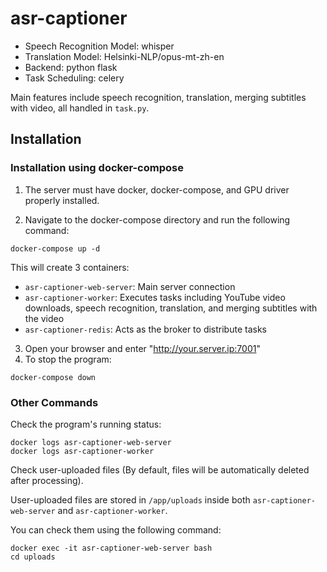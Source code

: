 # asr-captioner

- Speech Recognition Model: whisper
- Translation Model: Helsinki-NLP/opus-mt-zh-en
- Backend: python flask
- Task Scheduling: celery

Main features include speech recognition, translation, merging subtitles with video, all handled in `task.py`.

## Installation
### Installation using docker-compose
1. The server must have docker, docker-compose, and GPU driver properly installed.

2. Navigate to the docker-compose directory and run the following command:
```
docker-compose up -d
```
  This will create 3 containers:
  - `asr-captioner-web-server`: Main server connection
  - `asr-captioner-worker`: Executes tasks including YouTube video downloads, speech recognition, translation, and merging subtitles with the video
  - `asr-captioner-redis`: Acts as the broker to distribute tasks

3. Open your browser and enter "http://your.server.ip:7001"
4. To stop the program:
```
docker-compose down
```

### Other Commands

Check the program's running status:
```
docker logs asr-captioner-web-server
docker logs asr-captioner-worker
```

Check user-uploaded files (By default, files will be automatically deleted after processing).

User-uploaded files are stored in `/app/uploads` inside both `asr-captioner-web-server` and `asr-captioner-worker`.

You can check them using the following command:
```
docker exec -it asr-captioner-web-server bash
cd uploads
```
